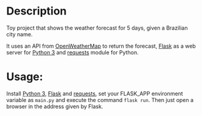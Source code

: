 # Description

Toy project that shows the weather forecast for 5 days, given a Brazilian city name.

It uses an API from [OpenWeatherMap](https://openweathermap.org/api) to return the forecast, [Flask](http://flask.pocoo.org) as a web server for [Python 3](https://www.python.org/) and [requests](https://2.python-requests.org/en/master/) module for Python.

# Usage:
Install [Python 3](https://wiki.python.org/moin/BeginnersGuide/Download), [Flask](http://flask.pocoo.org/docs/1.0/installation/) and [requests](https://2.python-requests.org/en/master/user/install/#install), set your FLASK_APP environment variable as `main.py` and execute the command `flask run`. Then just open a browser in the address given by Flask.
